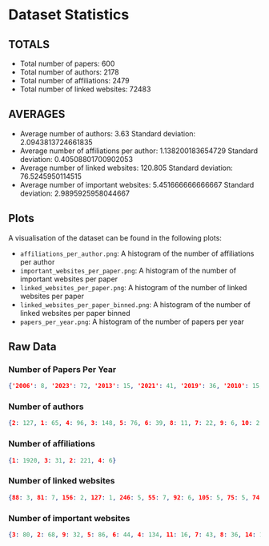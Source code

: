 # Dataset Statistics

## TOTALS
- Total number of papers:  600
- Total number of authors:  2178
- Total number of affiliations:  2479
- Total number of linked websites:  72483

## AVERAGES

- Average number of authors:  3.63 Standard deviation:  2.0943813724661835
- Average number of affiliations per author:  1.138200183654729 Standard deviation:  0.40508801700902053
- Average number of linked websites:  120.805 Standard deviation:  76.5245950114515
- Average number of important websites:  5.451666666666667 Standard deviation:  2.9895925958044667

## Plots
A visualisation of the dataset can be found in the following plots:
- `affiliations_per_author.png`: A histogram of the number of affiliations per author
- `important_websites_per_paper.png`: A histogram of the number of important websites per paper
- `linked_websites_per_paper.png`: A histogram of the number of linked websites per paper
- `linked_websites_per_paper_binned.png`: A histogram of the number of linked websites per paper binned
- `papers_per_year.png`: A histogram of the number of papers per year

## Raw Data

### Number of Papers Per Year
```json
{'2006': 8, '2023': 72, '2013': 15, '2021': 41, '2019': 36, '2010': 15, '2022': 84, '2015': 33, '2018': 37, '2017': 24, '2012': 18, '2014': 19, '2007': 12, '2020': 36, '2016': 23, '2004': 7, '1988': 5, '2011': 12, '1995': 5, '2008': 14, '1986': 1, '1996': 4, '1989': 1, '2005': 8, '2009': 14, '1982': 1, '2000': 3, '1997': 1, '1991': 4, '1999': 5, '2002': 11, '1992': 2, '2003': 4, '1993': 3, '1973': 1, '1990': 2, '1994': 2, '1975': 1, '2001': 2, '1954': 1, '1962': 1, '1974': 1, '1978': 1, '1987': 1, '1984': 1, '1967': 1, '1998': 1, '1976': 1, '2024': 5}
```


### Number of authors
```json
{2: 127, 1: 65, 4: 96, 3: 148, 5: 76, 6: 39, 8: 11, 7: 22, 9: 6, 10: 2, 19: 1, 11: 3, 13: 1, 12: 3}
```

### Number of affiliations
```json
{1: 1920, 3: 31, 2: 221, 4: 6}
```

### Number of linked websites
```json
{88: 3, 81: 7, 156: 2, 127: 1, 246: 5, 55: 7, 92: 6, 105: 5, 75: 5, 74: 4, 143: 2, 99: 7, 174: 3, 90: 9, 121: 2, 237: 1, 165: 2, 110: 2, 152: 1, 109: 3, 91: 5, 107: 5, 151: 2, 108: 3, 120: 4, 146: 1, 104: 6, 79: 3, 53: 10, 54: 22, 101: 2, 52: 7, 69: 5, 242: 2, 58: 8, 106: 6, 100: 2, 194: 2, 65: 11, 56: 4, 161: 4, 87: 3, 60: 19, 76: 3, 134: 3, 89: 6, 128: 1, 80: 2, 171: 2, 57: 4, 61: 18, 138: 2, 142: 2, 125: 2, 316: 1, 154: 1, 140: 1, 180: 4, 42: 2, 94: 6, 153: 1, 98: 5, 70: 2, 82: 3, 119: 3, 49: 2, 62: 27, 139: 2, 71: 4, 126: 2, 129: 3, 199: 1, 45: 2, 64: 9, 96: 2, 288: 1, 85: 4, 113: 3, 44: 1, 66: 6, 68: 3, 84: 2, 102: 1, 116: 1, 219: 1, 111: 4, 39: 1, 124: 2, 150: 1, 72: 4, 114: 7, 122: 3, 36: 1, 93: 5, 289: 1, 137: 2, 63: 14, 190: 2, 212: 2, 73: 3, 83: 2, 22: 5, 185: 3, 148: 1, 201: 3, 187: 2, 41: 1, 78: 1, 136: 3, 160: 3, 181: 2, 230: 1, 48: 1, 164: 1, 184: 3, 167: 3, 162: 2, 233: 3, 250: 1, 290: 1, 31: 1, 183: 2, 132: 1, 23: 1, 118: 2, 216: 2, 333: 1, 266: 2, 34: 1, 173: 1, 247: 2, 77: 1, 163: 1, 579: 1, 261: 2, 239: 1, 236: 1, 47: 1, 217: 1, 67: 5, 145: 1, 209: 1, 182: 2, 493: 1, 123: 1, 218: 2, 86: 2, 240: 2, 186: 1, 169: 2, 97: 2, 112: 1, 117: 2, 225: 1, 629: 1, 115: 1, 95: 1, 159: 4, 302: 1, 133: 3, 178: 3, 192: 1, 158: 1, 155: 2, 175: 2, 202: 1, 311: 1, 256: 2, 200: 4, 223: 3, 312: 1, 211: 2, 176: 1, 272: 1, 220: 1, 278: 2, 335: 1, 263: 1, 245: 1, 229: 1, 251: 1, 287: 1, 168: 2, 301: 1, 300: 1, 224: 1, 172: 1, 268: 2, 244: 1, 258: 1, 198: 2, 188: 1, 306: 1, 307: 1, 226: 1, 210: 1, 283: 1, 296: 1, 227: 2, 221: 1, 291: 3, 179: 1, 235: 1, 234: 1, 197: 1, 59: 11, 285: 1, 375: 1, 193: 1, 274: 1, 267: 1, 205: 1}
```

### Number of important websites
```json
{3: 80, 2: 68, 9: 32, 5: 86, 6: 44, 4: 134, 11: 16, 7: 43, 8: 36, 14: 1, 13: 12, 12: 8, 1: 10, 21: 1, 17: 2, 10: 25, 15: 1, 16: 1}
```